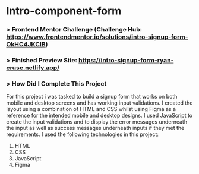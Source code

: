 # Intro-component-form

### > Frontend Mentor Challenge (Challenge Hub: https://www.frontendmentor.io/solutions/intro-signup-form-OkHC4JKCIB)

### > Finished Preview Site: https://intro-signup-form-ryan-cruse.netlify.app/

### > How Did I Complete This Project

For this project i was tasked to build a signup form that works on both mobile and desktop screens and has working input validations. I created the layout using a combination of HTML and CSS whilst using Figma as a reference for the intended mobile and desktop designs. I used JavaScript to create the input validations and to display the error messages underneath the input as well as success messages underneath inputs if they met the requirements. I used the following technologies in this project:

1. HTML
2. CSS
3. JavaScript
4. Figma
